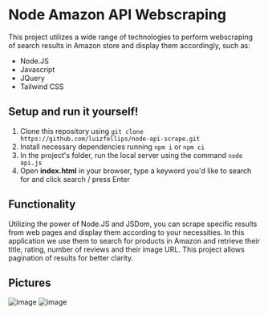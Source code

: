# Node Amazon API Webscraping
This project utilizes a wide range of technologies to perform webscraping of search results in Amazon store and display them accordingly, such as:

- Node.JS
- Javascript
- JQuery
- Tailwind CSS

## Setup and run it yourself!

1) Clone this repository using  `git clone https://github.com/luizfellips/node-api-scrape.git`
2) Install necessary dependencies running `npm i` or `npm ci`
3) In the project's folder, run the local server using the command `node api.js`
4) Open **index.html** in your browser, type a keyword you'd like to search for and click search / press Enter

## Functionality
Utilizing the power of Node.JS and JSDom, you can scrape specific results from web pages and display them according to your necessities.
In this application we use them to search for products in Amazon and retrieve their title, rating, number of reviews and their image URL.
This project allows pagination of results for better clarity.

## Pictures
![image](https://github.com/luizfellips/node-api-scrape/assets/110192027/6a513709-4ea9-41a5-ab47-8efe8adc261e)
![image](https://github.com/luizfellips/node-api-scrape/assets/110192027/93fc35f6-da57-4bb6-93f0-107e5da9fd0c)
